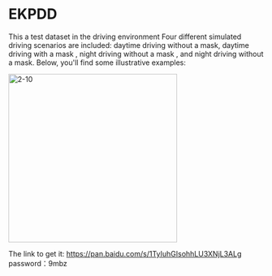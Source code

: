 # EKPDD
This a test dataset in the driving environment
Four different simulated driving scenarios are included: daytime driving without a mask, daytime driving with a mask , night driving without a mask , and night driving without a mask. Below, you'll find some illustrative examples:


<img width="332" alt="2-10" src="https://github.com/lyc2121/EKPDD/assets/38482567/f8dc492c-fb04-422f-b698-2ecebf2cfbab">

The link to get it: https://pan.baidu.com/s/1TyIuhGIsohhLU3XNjL3ALg password：9mbz 
